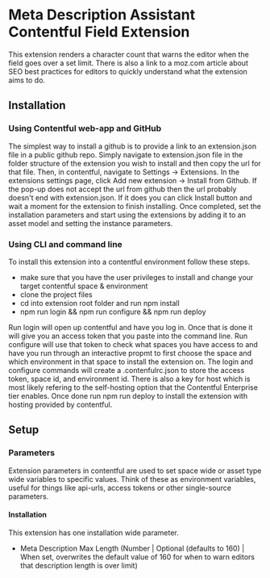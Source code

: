 # Meta Description Assistant Contentful Field Extension

This extension renders a character count that warns the editor when the field goes over a set limit. There is also a link to a moz.com article about SEO best practices for editors to quickly understand what the extension aims to do.

## Installation

### Using Contentful web-app and GitHub

The simplest way to install a github is to provide a link to an extension.json file in a public github repo. Simply navigate to extension.json file in the folder structure of the extension you wish to install and then copy the url for that file. Then, in contentful, navigate to Settings -> Extensions. In the extensions settings page, click Add new extension -> Install from Github. If the pop-up does not accept the url from github then the url probably doesn't end with extension.json. If it does you can click Install button and wait a moment for the extension to finish installing. Once completed, set the installation parameters and start using the extensions by adding it to an asset model and setting the instance parameters.

### Using CLI and command line

To install this extension into a contentful environment follow these steps.

- make sure that you have the user privileges to install and change your target contentful space & environment
- clone the project files
- cd into extension root folder and run npm install
- npm run login && npm run configure && npm run deploy

Run login will open up contentful and have you log in. Once that is done it will give you an access token that you paste into the command line. Run configure will use that token to check what spaces you have access to and have you run through an interactive propmt to first choose the space and which environment in that space to install the extension on. The login and configure commands will create a .contenfulrc.json to store the access token, space id, and environment id. There is also a key for host which is most likely refering to the self-hosting option that the Contentful Enterprise tier enables. Once done run npm run deploy to install the extension with hosting provided by contentful.

## Setup

### Parameters

Extension parameters in contentful are used to set space wide or asset type wide variables to specific values. Think of these as environment variables, useful for things like api-urls, access tokens or other single-source parameters.

#### Installation

This extension has one installation wide parameter.

- Meta Description Max Length (Number | Optional (defaults to 160) | When set, overwrites the default value of 160 for when to warn editors that description length is over limit)
